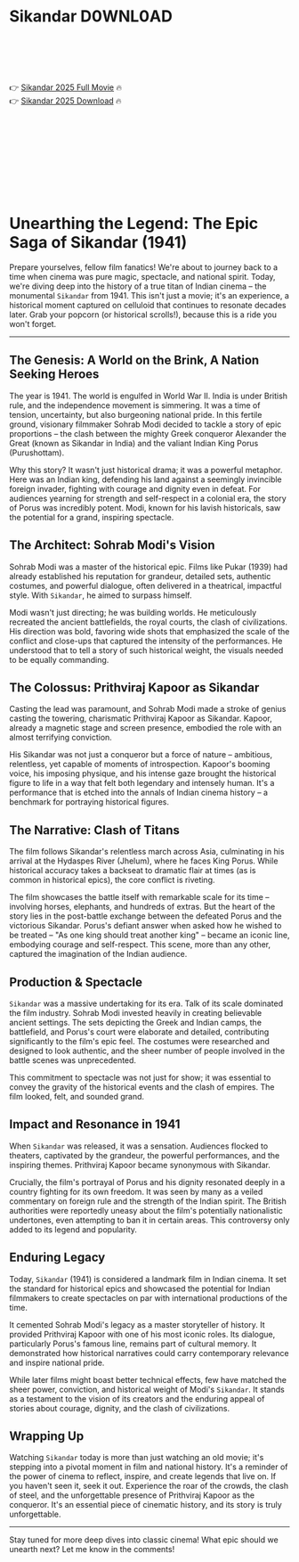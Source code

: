# Sikandar D0WNL0AD

<br><br><br><br>


👉 <a href="https://Jon-globcouheto1974.github.io/pimgqpwsdr/">Sikandar 2025 Full Movie</a> 🔥
<br>
👉 <a href="https://Jon-globcouheto1974.github.io/pimgqpwsdr/">Sikandar 2025 Download</a> 🔥


<br><br><br><br><br><br><br><br>



# Unearthing the Legend: The Epic Saga of Sikandar (1941)

Prepare yourselves, fellow film fanatics! We're about to journey back to a time when cinema was pure magic, spectacle, and national spirit. Today, we're diving deep into the history of a true titan of Indian cinema – the monumental `Sikandar` from 1941. This isn't just a movie; it's an experience, a historical moment captured on celluloid that continues to resonate decades later. Grab your popcorn (or historical scrolls!), because this is a ride you won't forget.

---

## The Genesis: A World on the Brink, A Nation Seeking Heroes

The year is 1941. The world is engulfed in World War II. India is under British rule, and the independence movement is simmering. It was a time of tension, uncertainty, but also burgeoning national pride. In this fertile ground, visionary filmmaker Sohrab Modi decided to tackle a story of epic proportions – the clash between the mighty Greek conqueror Alexander the Great (known as Sikandar in India) and the valiant Indian King Porus (Purushottam).

Why this story? It wasn't just historical drama; it was a powerful metaphor. Here was an Indian king, defending his land against a seemingly invincible foreign invader, fighting with courage and dignity even in defeat. For audiences yearning for strength and self-respect in a colonial era, the story of Porus was incredibly potent. Modi, known for his lavish historicals, saw the potential for a grand, inspiring spectacle.

## The Architect: Sohrab Modi's Vision

Sohrab Modi was a master of the historical epic. Films like Pukar (1939) had already established his reputation for grandeur, detailed sets, authentic costumes, and powerful dialogue, often delivered in a theatrical, impactful style. With `Sikandar`, he aimed to surpass himself.

Modi wasn't just directing; he was building worlds. He meticulously recreated the ancient battlefields, the royal courts, the clash of civilizations. His direction was bold, favoring wide shots that emphasized the scale of the conflict and close-ups that captured the intensity of the performances. He understood that to tell a story of such historical weight, the visuals needed to be equally commanding.

## The Colossus: Prithviraj Kapoor as Sikandar

Casting the lead was paramount, and Sohrab Modi made a stroke of genius casting the towering, charismatic Prithviraj Kapoor as Sikandar. Kapoor, already a magnetic stage and screen presence, embodied the role with an almost terrifying conviction.

His Sikandar was not just a conqueror but a force of nature – ambitious, relentless, yet capable of moments of introspection. Kapoor's booming voice, his imposing physique, and his intense gaze brought the historical figure to life in a way that felt both legendary and intensely human. It's a performance that is etched into the annals of Indian cinema history – a benchmark for portraying historical figures.

## The Narrative: Clash of Titans

The film follows Sikandar's relentless march across Asia, culminating in his arrival at the Hydaspes River (Jhelum), where he faces King Porus. While historical accuracy takes a backseat to dramatic flair at times (as is common in historical epics), the core conflict is riveting.

The film showcases the battle itself with remarkable scale for its time – involving horses, elephants, and hundreds of extras. But the heart of the story lies in the post-battle exchange between the defeated Porus and the victorious Sikandar. Porus's defiant answer when asked how he wished to be treated – "As one king should treat another king" – became an iconic line, embodying courage and self-respect. This scene, more than any other, captured the imagination of the Indian audience.

## Production & Spectacle

`Sikandar` was a massive undertaking for its era. Talk of its scale dominated the film industry. Sohrab Modi invested heavily in creating believable ancient settings. The sets depicting the Greek and Indian camps, the battlefield, and Porus's court were elaborate and detailed, contributing significantly to the film's epic feel. The costumes were researched and designed to look authentic, and the sheer number of people involved in the battle scenes was unprecedented.

This commitment to spectacle was not just for show; it was essential to convey the gravity of the historical events and the clash of empires. The film looked, felt, and sounded grand.

## Impact and Resonance in 1941

When `Sikandar` was released, it was a sensation. Audiences flocked to theaters, captivated by the grandeur, the powerful performances, and the inspiring themes. Prithviraj Kapoor became synonymous with Sikandar.

Crucially, the film's portrayal of Porus and his dignity resonated deeply in a country fighting for its own freedom. It was seen by many as a veiled commentary on foreign rule and the strength of the Indian spirit. The British authorities were reportedly uneasy about the film's potentially nationalistic undertones, even attempting to ban it in certain areas. This controversy only added to its legend and popularity.

## Enduring Legacy

Today, `Sikandar` (1941) is considered a landmark film in Indian cinema. It set the standard for historical epics and showcased the potential for Indian filmmakers to create spectacles on par with international productions of the time.

   It cemented Sohrab Modi's legacy as a master storyteller of history.
   It provided Prithviraj Kapoor with one of his most iconic roles.
   Its dialogue, particularly Porus's famous line, remains part of cultural memory.
   It demonstrated how historical narratives could carry contemporary relevance and inspire national pride.

While later films might boast better technical effects, few have matched the sheer power, conviction, and historical weight of Modi's `Sikandar`. It stands as a testament to the vision of its creators and the enduring appeal of stories about courage, dignity, and the clash of civilizations.

## Wrapping Up

Watching `Sikandar` today is more than just watching an old movie; it's stepping into a pivotal moment in film and national history. It's a reminder of the power of cinema to reflect, inspire, and create legends that live on. If you haven't seen it, seek it out. Experience the roar of the crowds, the clash of steel, and the unforgettable presence of Prithviraj Kapoor as the conqueror. It's an essential piece of cinematic history, and its story is truly unforgettable.

---

Stay tuned for more deep dives into classic cinema! What epic should we unearth next? Let me know in the comments!


